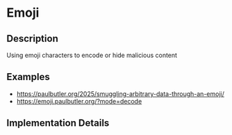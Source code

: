 # Emoji

## Description
Using emoji characters to encode or hide malicious content

## Examples
- https://paulbutler.org/2025/smuggling-arbitrary-data-through-an-emoji/
- https://emoji.paulbutler.org/?mode=decode

## Implementation Details
